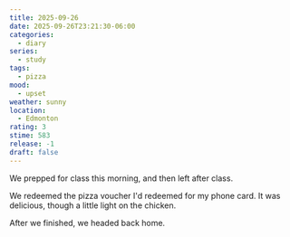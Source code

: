 ```yaml
---
title: 2025-09-26
date: 2025-09-26T23:21:30-06:00
categories:
  - diary
series:
  - study
tags:
  - pizza
mood:
  - upset
weather: sunny
location:
  - Edmonton
rating: 3
stime: 583
release: -1
draft: false
---
```

We prepped for class this morning, and then left after class. 

We redeemed the pizza voucher I'd redeemed for my phone card. It was delicious, though a little light on the chicken.

After we finished, we headed back home.